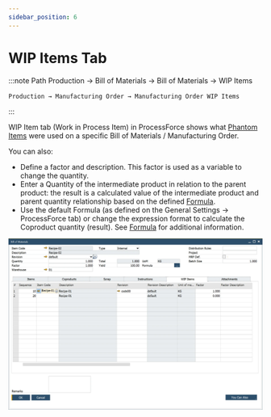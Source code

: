 ```yaml
---
sidebar_position: 6
---
```


# WIP Items Tab

:::note Path
    Production → Bill of Materials → Bill of Materials → WIP Items

    Production → Manufacturing Order → Manufacturing Order WIP Items
:::

WIP Item tab (Work in Process Item) in ProcessForce shows what [Phantom Items](../bill-of-materials/multi-level-bill-of-materials/phantom-item.md) were used on a specific Bill of Materials / Manufacturing Order.

You can also:

- Define a factor and description. This factor is used as a variable to change the quantity.
- Enter a Quantity of the intermediate product in relation to the parent product: the result is a calculated value of the intermediate product and parent quantity relationship based on the defined [Formula](./../formula.md).
- Use the default Formula (as defined on the General Settings → ProcessForce tab) or change the expression format to calculate the Coproduct quantity (result). See [Formula](./../formula.md) for additional information.

![WIP Tab](./media/bom-wip/bill-of-materials-wip-tab.webp)
